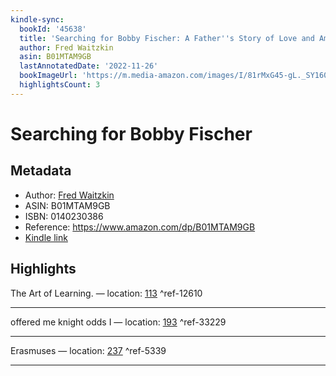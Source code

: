 ```yaml
---
kindle-sync:
  bookId: '45638'
  title: 'Searching for Bobby Fischer: A Father''s Story of Love and Ambition'
  author: Fred Waitzkin
  asin: B01MTAM9GB
  lastAnnotatedDate: '2022-11-26'
  bookImageUrl: 'https://m.media-amazon.com/images/I/81rMxG45-gL._SY160.jpg'
  highlightsCount: 3
---
```

# Searching for Bobby Fischer
## Metadata
* Author: [Fred Waitzkin](https://www.amazon.com/Fred-Waitzkin/e/B000APN29G/ref=dp_byline_cont_ebooks_1)
* ASIN: B01MTAM9GB
* ISBN: 0140230386
* Reference: https://www.amazon.com/dp/B01MTAM9GB
* [Kindle link](kindle://book?action=open&asin=B01MTAM9GB)

## Highlights
The Art of Learning. — location: [113](kindle://book?action=open&asin=B01MTAM9GB&location=113) ^ref-12610

---
offered me knight odds I — location: [193](kindle://book?action=open&asin=B01MTAM9GB&location=193) ^ref-33229

---
Erasmuses — location: [237](kindle://book?action=open&asin=B01MTAM9GB&location=237) ^ref-5339

---
